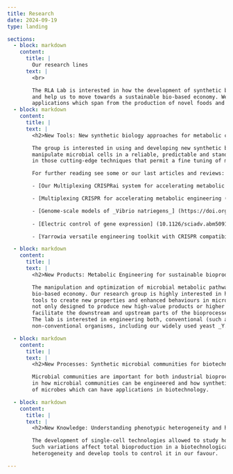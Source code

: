 ```yaml
---
title: Research
date: 2024-09-19
type: landing

sections:
  - block: markdown
    content:
      title: |
        Our research lines
      text: |
        <br>

        The RLA Lab is interested in how the development of synthetic biology can revolutionise biotechnologies 
        and help us to move towards a sustainable bio-based economy. We engineer microorganisms for a wide range of 
        applications which span from the production of novel foods and alternative proteins to chemicals and fuels.
  - block: markdown
    content:
      title: |
      text: |
        <h2>New Tools: New synthetic biology approaches for metabolic control</h2>

        The group is interested in using and developing new synthetic biology tools that allow us to precisely 
        manipulate microbial cells in a reliable, predictable and standardised way. In particular, we are interested 
        in those cutting-edge techniques that permit a fine tuning of metabolic pathways.

        For further reading see some or our last articles and reviews:

        - [Our Multiplexing CRISPRai system for accelerating metabolic engineering] (https://doi.org/10.1038/s41467-022-32603-7)

        - [Multiplexing CRISPR for accelerating metabolic engineering (a review)] (https://doi.org/10.1038/s41467-020-15053-x)

        - [Genome-scale models of _Vibrio natriegens_] (https://doi.org/10.15252/msb.202110523)
  
        - [Electric control of gene expression] (10.1126/sciadv.abm5091)

        - [Yarrowia versatile engineering toolkit with CRISPR compatibilities] (https://doi.org/10.1038/s42003-023-05202-5)

  - block: markdown
    content:
      title: |
      text: |
        <h2>New Products: Metabolic Engineering for sustainable bioproduction</h2>

        The manipulation and optimization of microbial metabolic pathways are the keys for biotechnology and a 
        bio-based economy. Our research group is highly interested in hacking metabolism using synthetic biology 
        tools to create new properties and enhanced behaviours in microbial cells. The engineering strategies are 
        not only designed to produce new high-value products or higher amount of pre-existing products but also to 
        facilitate the downstream and upstream parts of the bioprocesses.  
        The lab is interested in engineering both, conventional (such as _S. cerevisiae_ and _E. coli_) and 
        non-conventional organisms, including our widely used yeast _Y. lipolytica_.

  - block: markdown
    content:
      title: |
      text: |
        <h2>New Processes: Synthetic microbial communities for biotechnology</h2>

        Microbial communities are important for both industrial bioprocesses (i.e. food production). We are interested 
        in how microbial communities can be engineered and how synthetic biology can help to establish novel communities 
        of microbes which can have applications in biotechnology.

  - block: markdown
    content:
      title: |
      text: |
        <h2>New Knowledge: Understanding phenotypic heterogeneity and how it affects production</h2>

        The development of single-cell technologies allowed to study how individual cells behave within a population. 
        Such variations affect total bioproduction in a biotechnological process. We are interested in understanding 
        heterogeneity and develop tools to control it in our favour.

---
```

